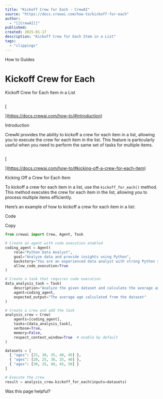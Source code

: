 ```yaml
---
title: "Kickoff Crew for Each - CrewAI"
source: "https://docs.crewai.com/how-to/kickoff-for-each"
author:
  - "[[CrewAI]]"
published:
created: 2025-01-17
description: "Kickoff Crew for Each Item in a List"
tags:
  - "clippings"
---
```


How to Guides

# Kickoff Crew for Each

Kickoff Crew for Each Item in a List

##

[​

](https://docs.crewai.com/how-to/#introduction)

Introduction

CrewAI provides the ability to kickoff a crew for each item in a list, allowing you to execute the crew for each item in the list. This feature is particularly useful when you need to perform the same set of tasks for multiple items.

##

[​

](https://docs.crewai.com/how-to/#kicking-off-a-crew-for-each-item)

Kicking Off a Crew for Each Item

To kickoff a crew for each item in a list, use the `kickoff_for_each()` method. This method executes the crew for each item in the list, allowing you to process multiple items efficiently.

Here’s an example of how to kickoff a crew for each item in a list:

Code

Copy

```python
from crewai import Crew, Agent, Task

# Create an agent with code execution enabled
coding_agent = Agent(
    role="Python Data Analyst",
    goal="Analyze data and provide insights using Python",
    backstory="You are an experienced data analyst with strong Python skills.",
    allow_code_execution=True
)

# Create a task that requires code execution
data_analysis_task = Task(
    description="Analyze the given dataset and calculate the average age of participants. Ages: {ages}",
    agent=coding_agent,
    expected_output="The average age calculated from the dataset"
)

# Create a crew and add the task
analysis_crew = Crew(
    agents=[coding_agent],
    tasks=[data_analysis_task],
    verbose=True,
    memory=False,
    respect_context_window=True  # enable by default
)

datasets = [
  { "ages": [25, 30, 35, 40, 45] },
  { "ages": [20, 25, 30, 35, 40] },
  { "ages": [30, 35, 40, 45, 50] }
]

# Execute the crew
result = analysis_crew.kickoff_for_each(inputs=datasets)
```

Was this page helpful?
